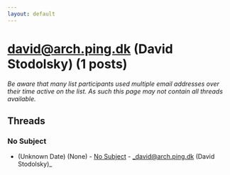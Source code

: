 ```yaml
---
layout: default
---
```


# david@arch.ping.dk (David Stodolsky) (1 posts)

_Be aware that many list participants used multiple email addresses over their time active on the list. As such this page may not contain all threads available._

## Threads

### No Subject
+ (Unknown Date) (None) - [No Subject](/archive/1995/unknown/81be57ebc36a70904b0e6a4aca71d7969946cf4227effe54455221697fb87f8c) - _david@arch.ping.dk (David Stodolsky)_

